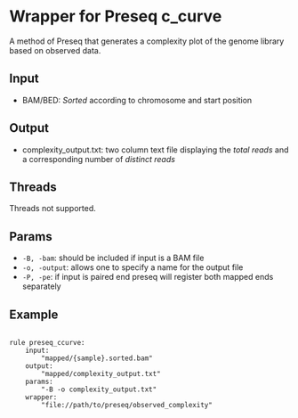 # Wrapper for Preseq c_curve

A method of Preseq that generates a complexity plot of the genome library based on observed data.

## Input
* BAM/BED: *Sorted* according to chromosome and start position

## Output
* complexity_output.txt: two column text file displaying the *total reads* and a corresponding number of *distinct reads*

## Threads
Threads not supported.

## Params
* <code>-B, -bam</code>: should be included if input is a BAM file
* <code>-o, -output</code>: allows one to specify a name for the output file
* <code>-P, -pe</code>: if input is paired end preseq will register both mapped ends separately

## Example
<pre><code>
rule preseq_ccurve:
    input: 
		"mapped/{sample}.sorted.bam"
    output:
        "mapped/complexity_output.txt"
    params:
        "-B -o complexity_output.txt"
    wrapper:
        "file://path/to/preseq/observed_complexity"
</code></pre>
